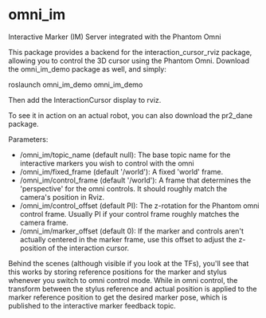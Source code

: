 omni_im
=======

Interactive Marker (IM) Server integrated with the Phantom Omni

This package provides a backend for the interaction_cursor_rviz package, allowing you to control the 3D cursor using the Phantom Omni. Download the omni_im_demo package as well, and simply:

roslaunch omni_im_demo omni_im_demo

Then add the InteractionCursor display to rviz.

To see it in action on an actual robot, you can also download the pr2_dane package.

Parameters:
* /omni_im/topic_name (default null): The base topic name for the interactive markers you wish to control with the omni
* /omni_im/fixed_frame (default '/world'): A fixed 'world' frame.
* /omni_im/control_frame (default '/world'): A frame that determines the 'perspective' for the omni controls. It should roughly match the camera's position in Rviz.
* /omni_im/control_offset (default PI): The z-rotation for the Phantom omni control frame. Usually PI if your control frame roughly matches the camera frame.
* /omni_im/marker_offset (default 0): If the marker and controls aren't actually centered in the marker frame, use this offset to adjust the z-position of the interaction cursor.

Behind the scenes (although visible if you look at the TFs), you'll see that this works by storing reference positions for the marker and stylus whenever you switch to omni control mode. While in omni control, the transform between the stylus reference and actual position is applied to the marker reference position to get the desired marker pose, which is published to the interactive marker feedback topic.

